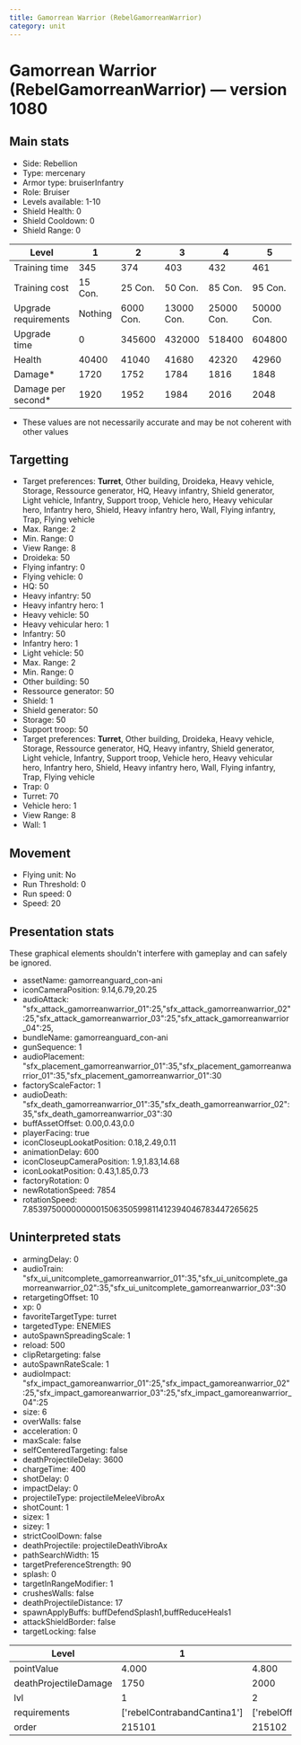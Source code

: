 ```yaml
---
title: Gamorrean Warrior (RebelGamorreanWarrior)
category: unit
---
```


# Gamorrean Warrior (RebelGamorreanWarrior) — version 1080

## Main stats

  * Side: Rebellion
  * Type: mercenary
  * Armor type: bruiserInfantry
  * Role: Bruiser
  * Levels available: 1-10
  * Shield Health: 0
  * Shield Cooldown: 0
  * Shield Range: 0

|Level               |1      |2        |3         |4         |5         |6         |7         |8          |9          |10         |
|--------------------|-------|---------|----------|----------|----------|----------|----------|-----------|-----------|-----------|
|Training time       |345    |374      |403       |432       |461       |490       |519       |548        |577        |600        |
|Training cost       |15 Con.|25 Con.  |50 Con.   |85 Con.   |95 Con.   |145 Con.  |190 Con.  |265 Con.   |360 Con.   |720 Con.   |
|Upgrade requirements|Nothing|6000 Con.|13000 Con.|25000 Con.|50000 Con.|75000 Con.|85000 Con.|135000 Con.|140000 Con.|190000 Con.|
|Upgrade time        |0      |345600   |432000    |518400    |604800    |691200    |777600    |864000     |950400     |1036800    |
|Health              |40400  |41040    |41680     |42320     |42960     |43600     |45520     |46800      |48080      |50000      |
|Damage*             |1720   |1752     |1784      |1816      |1848      |1880      |1976      |2040       |2104       |2200       |
|Damage per second*  |1920   |1952     |1984      |2016      |2048      |2080      |2176      |2240       |2304       |2400       |

* These values are not necessarily accurate and may be not coherent with other values

## Targetting

  * Target preferences: **Turret**, Other building, Droideka, Heavy vehicle, Storage, Ressource generator, HQ, Heavy infantry, Shield generator, Light vehicle, Infantry, Support troop, Vehicle hero, Heavy vehicular hero, Infantry hero, Shield, Heavy infantry hero, Wall, Flying infantry, Trap, Flying vehicle
  * Max. Range: 2
  * Min. Range: 0
  * View Range: 8
  * Droideka: 50
  * Flying infantry: 0
  * Flying vehicle: 0
  * HQ: 50
  * Heavy infantry: 50
  * Heavy infantry hero: 1
  * Heavy vehicle: 50
  * Heavy vehicular hero: 1
  * Infantry: 50
  * Infantry hero: 1
  * Light vehicle: 50
  * Max. Range: 2
  * Min. Range: 0
  * Other building: 50
  * Ressource generator: 50
  * Shield: 1
  * Shield generator: 50
  * Storage: 50
  * Support troop: 50
  * Target preferences: **Turret**, Other building, Droideka, Heavy vehicle, Storage, Ressource generator, HQ, Heavy infantry, Shield generator, Light vehicle, Infantry, Support troop, Vehicle hero, Heavy vehicular hero, Infantry hero, Shield, Heavy infantry hero, Wall, Flying infantry, Trap, Flying vehicle
  * Trap: 0
  * Turret: 70
  * Vehicle hero: 1
  * View Range: 8
  * Wall: 1

## Movement

  * Flying unit: No
  * Run Threshold: 0
  * Run speed: 0
  * Speed: 20

## Presentation stats

These graphical elements shouldn't interfere with gameplay and can safely be ignored.

  * assetName: gamorreanguard_con-ani
  * iconCameraPosition: 9.14,6.79,20.25
  * audioAttack: "sfx_attack_gamorreanwarrior_01":25,"sfx_attack_gamorreanwarrior_02":25,"sfx_attack_gamorreanwarrior_03":25,"sfx_attack_gamorreanwarrior_04":25,
  * bundleName: gamorreanguard_con-ani
  * gunSequence: 1
  * audioPlacement: "sfx_placement_gamorreanwarrior_01":35,"sfx_placement_gamorreanwarrior_01":35,"sfx_placement_gamorreanwarrior_01":30
  * factoryScaleFactor: 1
  * audioDeath: "sfx_death_gamorreanwarrior_01":35,"sfx_death_gamorreanwarrior_02":35,"sfx_death_gamorreanwarrior_03":30
  * buffAssetOffset: 0.00,0.43,0.0
  * playerFacing: true
  * iconCloseupLookatPosition: 0.18,2.49,0.11
  * animationDelay: 600
  * iconCloseupCameraPosition: 1.9,1.83,14.68
  * iconLookatPosition: 0.43,1.85,0.73
  * factoryRotation: 0
  * newRotationSpeed: 7854
  * rotationSpeed: 7.8539750000000001506350599811412394046783447265625

## Uninterpreted stats

  * armingDelay: 0
  * audioTrain: "sfx_ui_unitcomplete_gamorreanwarrior_01":35,"sfx_ui_unitcomplete_gamorreanwarrior_02":35,"sfx_ui_unitcomplete_gamorreanwarrior_03":30
  * retargetingOffset: 10
  * xp: 0
  * favoriteTargetType: turret
  * targetedType: ENEMIES
  * autoSpawnSpreadingScale: 1
  * reload: 500
  * clipRetargeting: false
  * autoSpawnRateScale: 1
  * audioImpact: "sfx_impact_gamoreanwarrior_01":25,"sfx_impact_gamoreanwarrior_02":25,"sfx_impact_gamoreanwarrior_03":25,"sfx_impact_gamoreanwarrior_04":25
  * size: 6
  * overWalls: false
  * acceleration: 0
  * maxScale: false
  * selfCenteredTargeting: false
  * deathProjectileDelay: 3600
  * chargeTime: 400
  * shotDelay: 0
  * impactDelay: 0
  * projectileType: projectileMeleeVibroAx
  * shotCount: 1
  * sizex: 1
  * sizey: 1
  * strictCoolDown: false
  * deathProjectile: projectileDeathVibroAx
  * pathSearchWidth: 15
  * targetPreferenceStrength: 90
  * splash: 0
  * targetInRangeModifier: 1
  * crushesWalls: false
  * deathProjectileDistance: 17
  * spawnApplyBuffs: buffDefendSplash1,buffReduceHeals1
  * attackShieldBorder: false
  * targetLocking: false

|Level                |1                          |2                   |3                   |4                   |5                   |6                   |7                   |8                   |9                   |10                   |
|---------------------|---------------------------|--------------------|--------------------|--------------------|--------------------|--------------------|--------------------|--------------------|--------------------|---------------------|
|pointValue           |4.000                      |4.800               |5.600               |6.400               |7.200               |8.000               |8.800               |9.600               |10.400              |12.000               |
|deathProjectileDamage|1750                       |2000                |2250                |2500                |2750                |3000                |3250                |3500                |3750                |4000                 |
|lvl                  |1                          |2                   |3                   |4                   |5                   |6                   |7                   |8                   |9                   |10                   |
|requirements         |['rebelContrabandCantina1']|['rebelOffenseLab2']|['rebelOffenseLab3']|['rebelOffenseLab4']|['rebelOffenseLab5']|['rebelOffenseLab6']|['rebelOffenseLab7']|['rebelOffenseLab8']|['rebelOffenseLab9']|['rebelOffenseLab10']|
|order                |215101                     |215102              |215103              |215104              |215105              |215106              |215107              |215108              |215109              |215110               |

